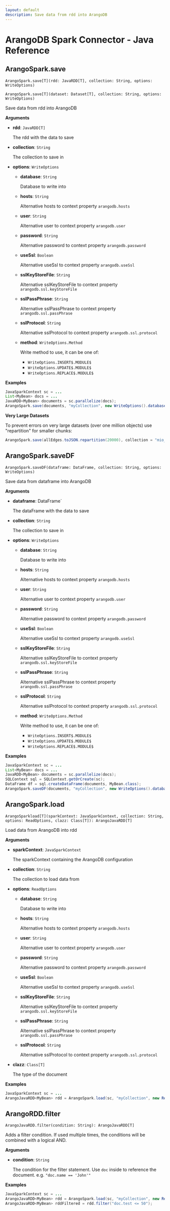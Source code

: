 ```yaml
---
layout: default
description: Save data from rdd into ArangoDB
---
```


# ArangoDB Spark Connector - Java Reference

## ArangoSpark.save

```
ArangoSpark.save[T](rdd: JavaRDD[T], collection: String, options: WriteOptions)
```

```
ArangoSpark.save[T](dataset: Dataset[T], collection: String, options: WriteOptions)
```

Save data from rdd into ArangoDB

**Arguments**

- **rdd**: `JavaRDD[T]`

  The rdd with the data to save

- **collection**: `String`

  The collection to save in

- **options**: `WriteOptions`

  - **database**: `String`

    Database to write into

  - **hosts**: `String`

    Alternative hosts to context property `arangodb.hosts`

  - **user**: `String`

    Alternative user to context property `arangodb.user`

  - **password**: `String`

    Alternative password to context property `arangodb.password`

  - **useSsl**: `Boolean`

    Alternative useSsl to context property `arangodb.useSsl`

  - **sslKeyStoreFile**: `String`

    Alternative sslKeyStoreFile to context property `arangodb.ssl.keyStoreFile`

  - **sslPassPhrase**: `String`

    Alternative sslPassPhrase to context property `arangodb.ssl.passPhrase`

  - **sslProtocol**: `String`

    Alternative sslProtocol to context property `arangodb.ssl.protocol`

  - **method**: `WriteOptions.Method`

    Write method to use, it can be one of: 
    - `WriteOptions.INSERT$.MODULE$`
    - `WriteOptions.UPDATE$.MODULE$`
    - `WriteOptions.REPLACE$.MODULE$`

**Examples**

```Java
JavaSparkContext sc = ...
List<MyBean> docs = ...
JavaRDD<MyBean> documents = sc.parallelize(docs);
ArangoSpark.save(documents, "myCollection", new WriteOptions().database("myDB"));
```

**Very Large Datasets**

To prevent errors on very large datasets (over one million objects) use "repartition" for smaller chunks:

```Java
ArangoSpark.save(allEdges.toJSON.repartition(20000), collection = "mio_edges", options = writeOptions)
```


## ArangoSpark.saveDF

```
ArangoSpark.saveDF(dataframe: DataFrame, collection: String, options: WriteOptions)
```

Save data from dataframe into ArangoDB

**Arguments**

- **dataframe**: DataFrame`

  The dataFrame with the data to save

- **collection**: `String`

  The collection to save in

- **options**: `WriteOptions`

  - **database**: `String`

    Database to write into

  - **hosts**: `String`

    Alternative hosts to context property `arangodb.hosts`

  - **user**: `String`

    Alternative user to context property `arangodb.user`

  - **password**: `String`

    Alternative password to context property `arangodb.password`

  - **useSsl**: `Boolean`

    Alternative useSsl to context property `arangodb.useSsl`

  - **sslKeyStoreFile**: `String`

    Alternative sslKeyStoreFile to context property `arangodb.ssl.keyStoreFile`

  - **sslPassPhrase**: `String`

    Alternative sslPassPhrase to context property `arangodb.ssl.passPhrase`

  - **sslProtocol**: `String`

    Alternative sslProtocol to context property `arangodb.ssl.protocol`

  - **method**: `WriteOptions.Method`

    Write method to use, it can be one of: 
    - `WriteOptions.INSERT$.MODULE$`
    - `WriteOptions.UPDATE$.MODULE$`
    - `WriteOptions.REPLACE$.MODULE$`

**Examples**

```Java
JavaSparkContext sc = ...
List<MyBean> docs = ...
JavaRDD<MyBean> documents = sc.parallelize(docs);
SQLContext sql = SQLContext.getOrCreate(sc);
DataFrame df = sql.createDataFrame(documents, MyBean.class);
ArangoSpark.saveDF(documents, "myCollection", new WriteOptions().database("myDB"));
```

## ArangoSpark.load

```
ArangoSparkload[T](sparkContext: JavaSparkContext, collection: String, options: ReadOptions, clazz: Class[T]): ArangoJavaRDD[T]
```

Load data from ArangoDB into rdd

**Arguments**

- **sparkContext**: `JavaSparkContext`

  The sparkContext containing the ArangoDB configuration

- **collection**: `String`

  The collection to load data from

- **options**: `ReadOptions`

  - **database**: `String`

    Database to write into

  - **hosts**: `String`

    Alternative hosts to context property `arangodb.hosts`

  - **user**: `String`

    Alternative user to context property `arangodb.user`

  - **password**: `String`

    Alternative password to context property `arangodb.password`

  - **useSsl**: `Boolean`

    Alternative useSsl to context property `arangodb.useSsl`

  - **sslKeyStoreFile**: `String`

    Alternative sslKeyStoreFile to context property `arangodb.ssl.keyStoreFile`

  - **sslPassPhrase**: `String`

    Alternative sslPassPhrase to context property `arangodb.ssl.passPhrase`

  - **sslProtocol**: `String`

    Alternative sslProtocol to context property `arangodb.ssl.protocol`

- **clazz**: `Class[T]`

  The type of the document

**Examples**

```Java
JavaSparkContext sc = ...
ArangoJavaRDD<MyBean> rdd = ArangoSpark.load(sc, "myCollection", new ReadOptions().database("myDB"), MyBean.class);
```

## ArangoRDD.filter

```
ArangoJavaRDD.filter(condition: String): ArangoJavaRDD[T]
```

Adds a filter condition. If used multiple times, the conditions will be combined with a logical AND.

**Arguments**

- **condition**: `String`

  The condition for the filter statement. Use `doc` inside to reference the document. e.g. `"doc.name == 'John'"`

**Examples**

```Java
JavaSparkContext sc = ...
ArangoJavaRDD<MyBean> rdd = ArangoSpark.load(sc, "myCollection", new ReadOptions().database("myDB"), MyBean.class);
ArangoJavaRDD<MyBean> rddFiltered = rdd.filter("doc.test <= 50");
```
